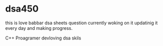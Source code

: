 # dsa450

this is love babbar dsa sheets question currently woking on it updatinig it every day and making progress.

C++ Proagramer devloving dsa skils
